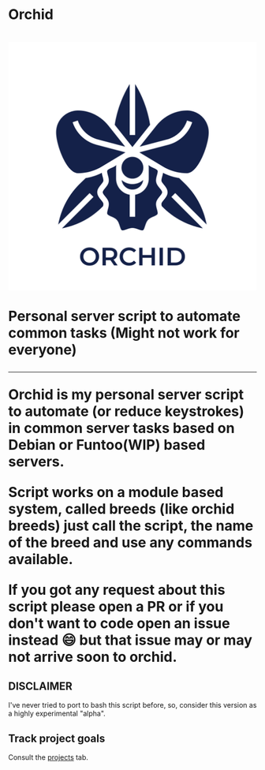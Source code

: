 <h1> Orchid <h1/>

<div align="center">
    <img src="logo.png">
</div>

Personal server script to automate common tasks (Might not work for everyone)

---


Orchid is my personal server script to automate (or reduce keystrokes) in common
server tasks based on Debian or Funtoo(WIP) based servers.

Script works on a module based system, called breeds (like orchid breeds) just
call the script, the name of the breed and use any commands available.

If you got any request about this script please open a PR or if you don't want
to code open an issue instead :smile: but that issue may or may not arrive soon
to orchid.

## DISCLAIMER

I've never tried to port to bash this script before, so, consider this version
as a highly experimental "alpha".

## Track project goals

Consult the [projects](https://github.com/VentGrey/orchid/projects) tab.
